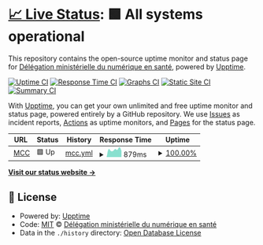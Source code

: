 # [📈 Live Status](https://Delegation-numerique-en-sante.github.io/mesconseilscovid-upptime): <!--live status--> **🟩 All systems operational**

This repository contains the open-source uptime monitor and status page for [Délégation ministérielle du numérique en santé](https://Delegation-numerique-en-sante.github.io/mesconseilscovid-upptime), powered by [Upptime](https://github.com/upptime/upptime).

[![Uptime CI](https://github.com/koj-co/upptime/workflows/Uptime%20CI/badge.svg)](https://github.com/koj-co/upptime/actions?query=workflow%3A%22Uptime+CI%22)
[![Response Time CI](https://github.com/koj-co/upptime/workflows/Response%20Time%20CI/badge.svg)](https://github.com/koj-co/upptime/actions?query=workflow%3A%22Response+Time+CI%22)
[![Graphs CI](https://github.com/koj-co/upptime/workflows/Graphs%20CI/badge.svg)](https://github.com/koj-co/upptime/actions?query=workflow%3A%22Graphs+CI%22)
[![Static Site CI](https://github.com/koj-co/upptime/workflows/Static%20Site%20CI/badge.svg)](https://github.com/koj-co/upptime/actions?query=workflow%3A%22Static+Site+CI%22)
[![Summary CI](https://github.com/koj-co/upptime/workflows/Summary%20CI/badge.svg)](https://github.com/koj-co/upptime/actions?query=workflow%3A%22Summary+CI%22)

With [Upptime](https://upptime.js.org), you can get your own unlimited and free uptime monitor and status page, powered entirely by a GitHub repository. We use [Issues](https://github.com/Delegation-numerique-en-sante/mesconseilscovid-upptime/issues) as incident reports, [Actions](https://github.com/Delegation-numerique-en-sante/mesconseilscovid-upptime/actions) as uptime monitors, and [Pages](https://Delegation-numerique-en-sante.github.io/mesconseilscovid-upptime) for the status page.

<!--start: status pages-->
<!-- This summary is generated by Upptime (https://github.com/upptime/upptime) -->
<!-- Do not edit this manually, your changes will be overwritten -->
<!-- prettier-ignore -->
| URL | Status | History | Response Time | Uptime |
| --- | ------ | ------- | ------------- | ------ |
| <img alt="" src="https://favicons.githubusercontent.com/mesconseilscovid.sante.gouv.fr" height="13"> [MCC](https://mesconseilscovid.sante.gouv.fr) | 🟩 Up | [mcc.yml](https://github.com/Delegation-numerique-en-sante/mesconseilscovid-upptime/commits/HEAD/history/mcc.yml) | <details><summary><img alt="Response time graph" src="./graphs/mcc/response-time-week.png" height="20"> 879ms</summary><br><a href="https://Delegation-numerique-en-sante.github.io/mesconseilscovid-upptime/history/mcc"><img alt="Response time 878" src="https://img.shields.io/endpoint?url=https%3A%2F%2Fraw.githubusercontent.com%2FDelegation-numerique-en-sante%2Fmesconseilscovid-upptime%2FHEAD%2Fapi%2Fmcc%2Fresponse-time.json"></a><br><a href="https://Delegation-numerique-en-sante.github.io/mesconseilscovid-upptime/history/mcc"><img alt="24-hour response time 741" src="https://img.shields.io/endpoint?url=https%3A%2F%2Fraw.githubusercontent.com%2FDelegation-numerique-en-sante%2Fmesconseilscovid-upptime%2FHEAD%2Fapi%2Fmcc%2Fresponse-time-day.json"></a><br><a href="https://Delegation-numerique-en-sante.github.io/mesconseilscovid-upptime/history/mcc"><img alt="7-day response time 879" src="https://img.shields.io/endpoint?url=https%3A%2F%2Fraw.githubusercontent.com%2FDelegation-numerique-en-sante%2Fmesconseilscovid-upptime%2FHEAD%2Fapi%2Fmcc%2Fresponse-time-week.json"></a><br><a href="https://Delegation-numerique-en-sante.github.io/mesconseilscovid-upptime/history/mcc"><img alt="30-day response time 835" src="https://img.shields.io/endpoint?url=https%3A%2F%2Fraw.githubusercontent.com%2FDelegation-numerique-en-sante%2Fmesconseilscovid-upptime%2FHEAD%2Fapi%2Fmcc%2Fresponse-time-month.json"></a><br><a href="https://Delegation-numerique-en-sante.github.io/mesconseilscovid-upptime/history/mcc"><img alt="1-year response time 878" src="https://img.shields.io/endpoint?url=https%3A%2F%2Fraw.githubusercontent.com%2FDelegation-numerique-en-sante%2Fmesconseilscovid-upptime%2FHEAD%2Fapi%2Fmcc%2Fresponse-time-year.json"></a></details> | <details><summary><a href="https://Delegation-numerique-en-sante.github.io/mesconseilscovid-upptime/history/mcc">100.00%</a></summary><a href="https://Delegation-numerique-en-sante.github.io/mesconseilscovid-upptime/history/mcc"><img alt="All-time uptime 100.00%" src="https://img.shields.io/endpoint?url=https%3A%2F%2Fraw.githubusercontent.com%2FDelegation-numerique-en-sante%2Fmesconseilscovid-upptime%2FHEAD%2Fapi%2Fmcc%2Fuptime.json"></a><br><a href="https://Delegation-numerique-en-sante.github.io/mesconseilscovid-upptime/history/mcc"><img alt="24-hour uptime 100.00%" src="https://img.shields.io/endpoint?url=https%3A%2F%2Fraw.githubusercontent.com%2FDelegation-numerique-en-sante%2Fmesconseilscovid-upptime%2FHEAD%2Fapi%2Fmcc%2Fuptime-day.json"></a><br><a href="https://Delegation-numerique-en-sante.github.io/mesconseilscovid-upptime/history/mcc"><img alt="7-day uptime 100.00%" src="https://img.shields.io/endpoint?url=https%3A%2F%2Fraw.githubusercontent.com%2FDelegation-numerique-en-sante%2Fmesconseilscovid-upptime%2FHEAD%2Fapi%2Fmcc%2Fuptime-week.json"></a><br><a href="https://Delegation-numerique-en-sante.github.io/mesconseilscovid-upptime/history/mcc"><img alt="30-day uptime 100.00%" src="https://img.shields.io/endpoint?url=https%3A%2F%2Fraw.githubusercontent.com%2FDelegation-numerique-en-sante%2Fmesconseilscovid-upptime%2FHEAD%2Fapi%2Fmcc%2Fuptime-month.json"></a><br><a href="https://Delegation-numerique-en-sante.github.io/mesconseilscovid-upptime/history/mcc"><img alt="1-year uptime 100.00%" src="https://img.shields.io/endpoint?url=https%3A%2F%2Fraw.githubusercontent.com%2FDelegation-numerique-en-sante%2Fmesconseilscovid-upptime%2FHEAD%2Fapi%2Fmcc%2Fuptime-year.json"></a></details>

<!--end: status pages-->

[**Visit our status website →**](https://Delegation-numerique-en-sante.github.io/mesconseilscovid-upptime)

## 📄 License

- Powered by: [Upptime](https://github.com/upptime/upptime)
- Code: [MIT](./LICENSE) © [Délégation ministérielle du numérique en santé](https://Delegation-numerique-en-sante.github.io/mesconseilscovid-upptime)
- Data in the `./history` directory: [Open Database License](https://opendatacommons.org/licenses/odbl/1-0/)

